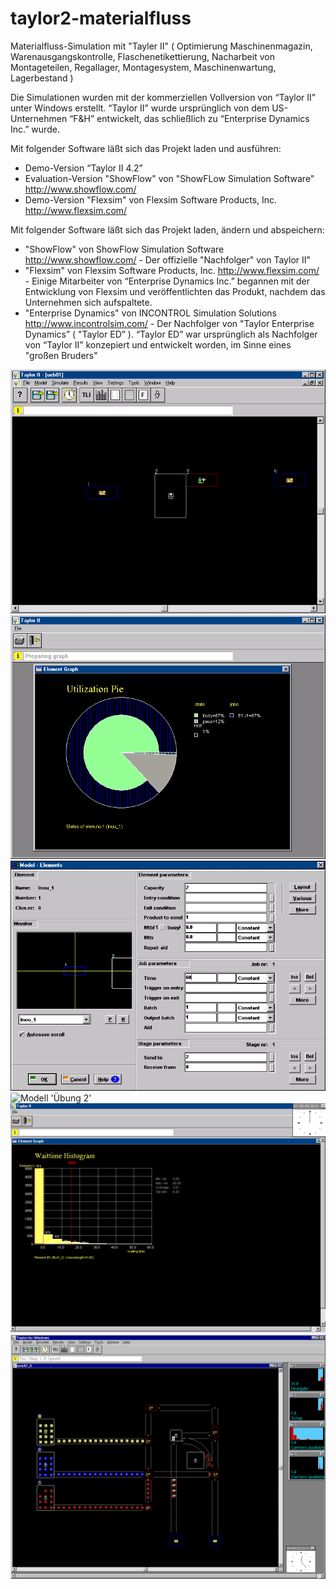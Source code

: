# taylor2-materialfluss
Materialfluss-Simulation mit "Tayler II" ( Optimierung Maschinenmagazin, Warenausgangskontrolle, Flaschenetikettierung,  Nacharbeit von Montageteilen, Regallager, Montagesystem, Maschinenwartung, Lagerbestand )

Die Simulationen wurden mit der kommerziellen Vollversion von “Taylor II” unter Windows erstellt.
“Taylor II” wurde ursprünglich von dem US-Unternehmen “F&H” entwickelt, das schließlich zu “Enterprise Dynamics Inc.” wurde.

Mit folgender Software läßt sich das Projekt laden und ausführen:
- Demo-Version “Taylor II 4.2”
- Evaluation-Version "ShowFlow" von "ShowFLow Simulation Software" http://www.showflow.com/
- Demo-Version "Flexsim" von Flexsim Software Products, Inc. http://www.flexsim.com/

Mit folgender Software läßt sich das Projekt laden, ändern und abspeichern:
- "ShowFlow" von ShowFlow Simulation Software http://www.showflow.com/ - Der offizielle "Nachfolger" von Taylor II"
- "Flexsim" von Flexsim Software Products, Inc. http://www.flexsim.com/ - Einige Mitarbeiter von “Enterprise Dynamics Inc.” begannen mit der Entwicklung von Flexsim und veröffentlichten das Produkt, nachdem das Unternehmen sich aufspaltete.
- "Enterprise Dynamics" von INCONTROL Simulation Solutions http://www.incontrolsim.com/ - Der Nachfolger von "Taylor Enterprise Dynamics” ( "Taylor ED” ). “Taylor ED” war ursprünglich als Nachfolger von “Taylor II” konzepiert und entwickelt worden, im Sinne eines "großen Bruders"

![Modell 'Übung 1'](/doc/images/ueb01/modell.png "Modell 'Übung 1'") 
![Auslastung der Magazinarbeiter 'Übung 1'](/doc/images/ueb01/graphik_magazinarbeiter_auslastung_57.png "Auslastung der Magazinarbeiter 'Übung 1'") 
![Magazinarbeiter-Parameter 'Übung 1'](/doc/images/ueb01/magazinarbeiter_parameter.png "Magazinarbeiter-Parameter 'Übung 1'") 
![Modell 'Übung 2'](/doc/images/ueb02_1/modell.png "Modell 'Übung 2'") 
![Wartezeit an Kontrollstationen 'Übung 2'](/doc/images/ueb02_2/graphik_puffer_wartezeit_10Kontrollstationen.png "Wartezeit an Kontrollstationen 'Übung 2'") 
![Modell 'Übung 7'](/doc/images/ueb07_0/modell.png "Modell 'Übung 7'") 

